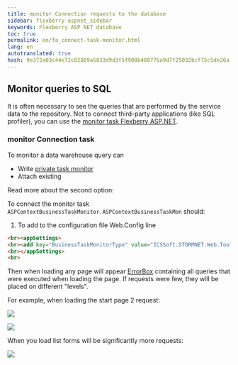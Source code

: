 ```yaml
--- 
title: monitor Connection requests to the database 
sidebar: flexberry-aspnet_sidebar 
keywords: Flexberry ASP NET database 
toc: true 
permalink: en/fa_connect-task-monitor.html 
lang: en 
autotranslated: true 
hash: 9e372a03c44e72c82889a5833d9d3f5f908b488776a9d7f25032bcf75c5de26a 
--- 
```


## Monitor queries to SQL 

It is often necessary to see the queries that are performed by the service data to the repository. Not to connect third-party applications (like SQL profiler), you can use the [monitor task Flexberry ASP.NET](fa_monitor-tasks.html). 

### monitor Connection task 

To monitor a data warehouse query can 

* Write [private task monitor](fo_creating-connection-bt-monitor.html) 
* Attach existing 

Read more about the second option: 

To connect the monitor task `ASPContextBusinessTaskMonitor.ASPContextBusinessTaskMon` should: 

1. To add to the configuration file Web.Config line 

```html
<br><appSettings>
<br><add key="BusinessTaskMonitorType" value="ICSSoft.STORMNET.Web.Tools.WebBusinessTaskMon, ICSSoft.STORMNET.Web.Tools" />
<br></appSettings>
<br>
``` 

Then when loading any page will appear [ErrorBox](fa_exception-handling.html) containing all queries that were executed when loading the page. If requests were few, they will be placed on different "levels". 

For example, when loading the start page 2 request: 

![](/images/pages/products/flexberry-aspnet/aspnet/monitor1.png) 

![](/images/pages/products/flexberry-aspnet/aspnet/monitor2.png) 

When you load list forms will be significantly more requests: 

![](/images/pages/products/flexberry-aspnet/aspnet/monitor3.png) 



